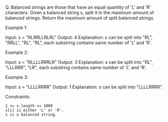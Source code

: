 Q. Balanced strings are those that have an equal quantity of 'L' and 'R' characters.
Given a balanced string s, split it in the maximum amount of balanced strings.
Return the maximum amount of split balanced strings.

Example 1:

Input: s = "RLRRLLRLRL"
Output: 4
Explanation: s can be split into "RL", "RRLL", "RL", "RL", each substring contains same number of 'L' and 'R'.

Example 2:

Input: s = "RLLLLRRRLR"
Output: 3
Explanation: s can be split into "RL", "LLLRRR", "LR", each substring contains same number of 'L' and 'R'.

Example 3:

Input: s = "LLLLRRRR"
Output: 1
Explanation: s can be split into "LLLLRRRR".

Constraints:

    1 <= s.length <= 1000
    s[i] is either 'L' or 'R'.
    s is a balanced string.
